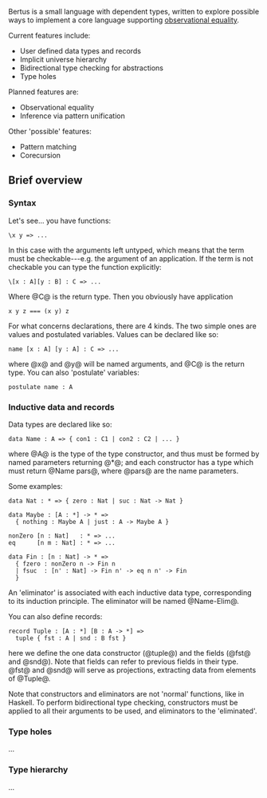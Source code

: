 Bertus is a small language with dependent types, written to explore possible ways
to implement a core language supporting
[observational equality](http://www.cs.nott.ac.uk/~txa/publ/obseqnow.pdf).

Current features include:

  * User defined data types and records
  * Implicit universe hierarchy
  * Bidirectional type checking for abstractions
  * Type holes

Planned features are:

  * Observational equality
  * Inference via pattern unification

Other 'possible' features:

  * Pattern matching
  * Corecursion

## Brief overview

### Syntax

Let's see... you have functions:

    \x y => ...

In this case with the arguments left untyped, which means that the term
must be checkable---e.g. the argument of an application.  If the term is
not checkable you can type the function explicitly:

    \[x : A][y : B] : C => ...

Where @C@ is the return type.  Then you obviously have application

    x y z === (x y) z

For what concerns declarations, there are 4 kinds.  The two simple ones
are values and postulated variables.  Values can be declared like so:

    name [x : A] [y : A] : C => ...

where @x@ and @y@ will be named arguments, and @C@ is the return type.
You can also 'postulate' variables:

    postulate name : A

### Inductive data and records

Data types are declared like so:

    data Name : A => { con1 : C1 | con2 : C2 | ... }

where @A@ is the type of the type constructor, and thus must be formed
by named parameters returning @*@; and each constructor has a type which
must return @Name pars@, where @pars@ are the name parameters.

Some examples:

    data Nat : * => { zero : Nat | suc : Nat -> Nat }

    data Maybe : [A : *] -> * =>
      { nothing : Maybe A | just : A -> Maybe A }

    nonZero [n : Nat]   : * => ...
    eq      [n m : Nat] : * => ...

    data Fin : [n : Nat] -> * =>
      { fzero : nonZero n -> Fin n
      | fsuc  : [n' : Nat] -> Fin n' -> eq n n' -> Fin 
      }

An 'eliminator' is associated with each inductive data type,
corresponding to its induction principle.  The eliminator will be named
@Name-Elim@.

You can also define records:

    record Tuple : [A : *] [B : A -> *] =>
      tuple { fst : A | snd : B fst }

here we define the one data constructor (@tuple@) and the fields (@fst@
and @snd@).  Note that fields can refer to previous fields in their
type.  @fst@ and @snd@ will serve as projections, extracting data from
elements of @Tuple@.

Note that constructors and eliminators are not 'normal' functions, like
in Haskell.  To perform bidirectional type checking, constructors must
be applied to all their arguments to be used, and eliminators to the
'eliminated'.

### Type holes

...

### Type hierarchy

...
